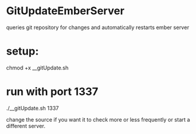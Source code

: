 # GitUpdateEmberServer
queries git repository for changes and automatically restarts ember server


# setup:
chmod +x __gitUpdate.sh


# run with port 1337
./__gitUpdate.sh 1337

change the source if you want it to check more or less frequently or start a different server.
